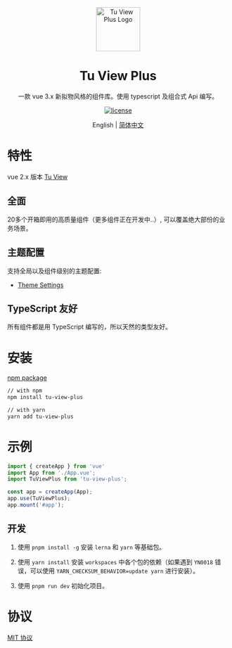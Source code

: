 <div align="center">
  <a href="https://tujindong.github.io/tu-view-plus/zh-CN/" target="_blank">
    <img alt="Tu View Plus Logo" width="100" src="https://github.com/tujindong/tu-view-plus/raw/main/site/docs/assets/logo.svg"/>
  </a>
</div>

<div align="center">
  <h1>Tu View Plus</h1>
</div>

<div align="center">

一款 vue 3.x 新拟物风格的组件库。使用 typescript 及组合式 Api 编写。

[![license](https://img.shields.io/badge/license-MIT-blue.svg)](https://github.com/tujindong/tu-view-plus/blob/main/LICENSE)

</div>

<div align="center">

English | [简体中文](./README.zh-CN.md)

</div>

# 特性

vue 2.x 版本 [Tu View](https://github.com/tujindong/tu-view)

## 全面

20多个开箱即用的高质量组件（更多组件正在开发中..）, 可以覆盖绝大部份的业务场景。

## 主题配置

支持全局以及组件级别的主题配置:

* [Theme Settings](https://tujindong.github.io/tu-view-plus/zh-CN/guide/theme.html)

## TypeScript 友好

所有组件都是用 TypeScript 编写的，所以天然的类型友好。

# 安装

[npm package](https://www.npmjs.com/package/tu-view-plus)

```bash
// with npm
npm install tu-view-plus

// with yarn
yarn add tu-view-plus
```

# 示例

```typescript
import { createApp } from 'vue'
import App from './App.vue';
import TuViewPlus from 'tu-view-plus';

const app = createApp(App);
app.use(TuViewPlus);
app.mount('#app');
```

## 开发

1. 使用 `pnpm install -g` 安装 `lerna` 和 `yarn` 等基础包。

2. 使用 `yarn install` 安装 `workspaces` 中各个包的依赖（如果遇到 `YN0018` 错误，可以使用 `YARN_CHECKSUM_BEHAVIOR=update yarn` 进行安装）。

3. 使用 `pnpm run dev` 初始化项目。

# 协议

[MIT 协议](./LICENSE)
